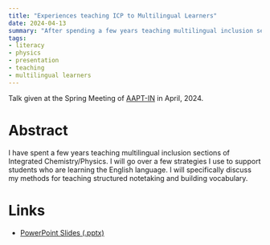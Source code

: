 ```yaml
---
title: "Experiences teaching ICP to Multilingual Learners"
date: 2024-04-13
summary: "After spending a few years teaching multilingual inclusion sections of Integrated Chemistry/Physics, I discuss strategies I use to support students who are learning the English language."
tags:
- literacy
- physics
- presentation
- teaching
- multilingual learners
---
```


Talk given at the Spring Meeting of [AAPT-IN](http://www.inaapt.org/) in April, 2024.

# Abstract

I have spent a few years teaching multilingual inclusion sections of Integrated Chemistry/Physics. I will go over a few strategies I use to support students who are learning the English language. I will specifically discuss my methods for teaching structured notetaking and building vocabulary.

# Links

 * [PowerPoint Slides (.pptx)](multilingual.pptx)
